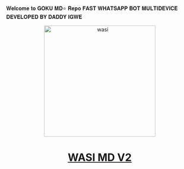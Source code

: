 𝐖𝐞𝐥𝐜𝐨𝐦𝐞 𝐭𝐨 𝐆𝐎𝐊𝐔 𝐌𝐃⭐️ 𝐑𝐞𝐩𝐨 𝐅𝐀𝐒𝐓 𝐖𝐇𝐀𝐓𝐒𝐀𝐏𝐏 𝐁𝐎𝐓 𝐌𝐔𝐋𝐓𝐈𝐃𝐄𝐕𝐈𝐂𝐄 𝐃𝐄𝐕𝐄𝐋𝐎𝐏𝐄𝐃 𝐁𝐘 𝐃𝐀𝐃𝐃𝐘 𝐈𝐆𝐖𝐄

<p align="center">  
  <a href="https://whatsapp.com/channel/0029Vb2VplFFCCoQsZKtVV24">
    <img alt="wasi" height="300" src="https://telegra.ph/file/c4221591d27bb38b9b966.jpg">
    <h1 align="center">WASI MD V2</h1>
  </a>
